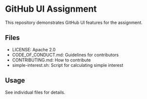 # GitHub UI Assignment

This repository demonstrates GitHub UI features for the assignment.

## Files
- LICENSE: Apache 2.0
- CODE_OF_CONDUCT.md: Guidelines for contributors
- CONTRIBUTING.md: How to contribute
- simple-interest.sh: Script for calculating simple interest

## Usage
See individual files for details.
